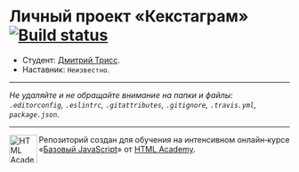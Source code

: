 # Личный проект «Кекстаграм» [![Build status][travis-image]][travis-url]

* Студент: [Дмитрий Трисс](https://up.htmlacademy.ru/javascript/11/user/346695).
* Наставник: `Неизвестно`.

---

_Не удаляйте и не обращайте внимание на папки и файлы:_<br>
_`.editorconfig`, `.eslintrc`, `.gitattributes`, `.gitignore`, `.travis.yml`, `package.json`._

---

<a href="https://htmlacademy.ru/intensive/javascript"><img align="left" width="50" height="50" title="HTML Academy" src="https://up.htmlacademy.ru/static/img/intensive/javascript/logo-for-github.svg"></a>

Репозиторий создан для обучения на интенсивном онлайн‑курсе «[Базовый JavaScript](https://htmlacademy.ru/intensive/javascript)» от [HTML Academy](https://htmlacademy.ru).

[travis-image]: https://travis-ci.org/htmlacademy-javascript/346695-kekstagram.svg?branch=master
[travis-url]: https://travis-ci.org/htmlacademy-javascript/346695-kekstagram
